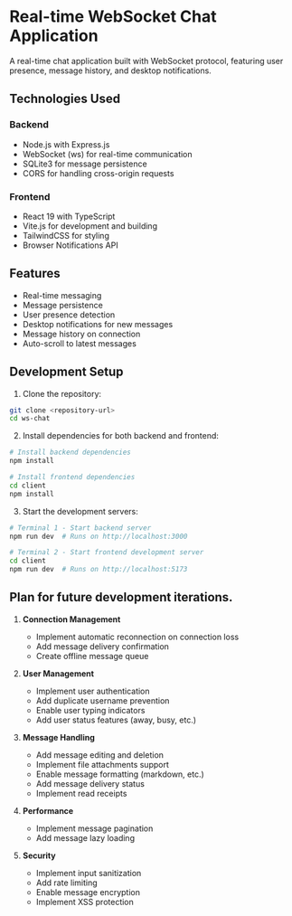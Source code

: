 # Real-time WebSocket Chat Application

A real-time chat application built with WebSocket protocol, featuring user presence, message history, and desktop notifications.

## Technologies Used

### Backend
- Node.js with Express.js
- WebSocket (ws) for real-time communication
- SQLite3 for message persistence
- CORS for handling cross-origin requests

### Frontend
- React 19 with TypeScript
- Vite.js for development and building
- TailwindCSS for styling
- Browser Notifications API

## Features
- Real-time messaging
- Message persistence
- User presence detection
- Desktop notifications for new messages
- Message history on connection
- Auto-scroll to latest messages

## Development Setup

1. Clone the repository:
```bash
git clone <repository-url>
cd ws-chat
```

2. Install dependencies for both backend and frontend:
```bash
# Install backend dependencies
npm install

# Install frontend dependencies
cd client
npm install
```

3. Start the development servers:
```bash
# Terminal 1 - Start backend server
npm run dev  # Runs on http://localhost:3000

# Terminal 2 - Start frontend development server
cd client
npm run dev  # Runs on http://localhost:5173
```

## Plan for future development iterations.

1. **Connection Management**
   - Implement automatic reconnection on connection loss
   - Add message delivery confirmation
   - Create offline message queue

2. **User Management**
   - Implement user authentication
   - Add duplicate username prevention
   - Enable user typing indicators
   - Add user status features (away, busy, etc.)

3. **Message Handling**
   - Add message editing and deletion
   - Implement file attachments support
   - Enable message formatting (markdown, etc.)
   - Add message delivery status
   - Implement read receipts

4. **Performance**
   - Implement message pagination
   - Add message lazy loading


5. **Security**
   - Implement input sanitization
   - Add rate limiting
   - Enable message encryption
   - Implement XSS protection

